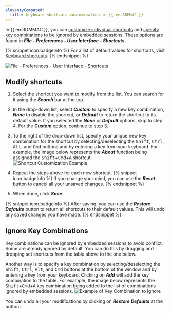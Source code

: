 ```yaml
---
eleventyComputed:
  title: Keyboard shortcuts customization in {{ en.RDMMAC }}
---
```

In {{ en.RDMMAC }}, you can <a href="#modify">customize individual shortcuts</a> and <a href="#ignore">specify key combinations to be ignored</a> by embedded sessions. These options are found in ***File – Preferences – User Interface – Shortcuts***.

{% snippet icon.badgeInfo %}
For a list of default values for shortcuts, visit [Keyboard shortcuts](/rdm/mac/support-resources/keyboard-shortcuts/).
{% endsnippet %}

![File - Preferences - User Interface - Shortcuts](https://cdnweb.devolutions.net/docs/en/kb/KB2102.png)

## Modify shortcuts
<a name="modify"></a>

1. Select the shortcut you want to modify from the list. You can search for it using the ***Search*** bar at the top.
1. In the drop-down list, select ***Custom*** to specify a new key combination, ***None*** to disable the shortcut, or ***Default*** to return the shortcut to its default value. If you selected the ***None*** or ***Default*** options, skip to step 4. For the ***Custom*** option, continue to step 3.
1. To the right of the drop-down list, specify your unique new key combination for the shortcut by selecting/deselecting the <kbd>Shift</kbd>, <kbd>Ctrl</kbd>, <kbd>Alt</kbd>, and <kbd>Cmd</kbd> buttons and by entering a key from your keyboard. For example, the image below represents the ***About*** function being assigned the <kbd>Shift</kbd>+<kbd>Cmd</kbd>+<kbd>A</kbd> shortcut.
![Shortcut Customization Example](https://cdnweb.devolutions.net/docs/en/kb/KB2094.png)
1. Repeat the steps above for each new shortcut.
{% snippet icon.badgeInfo %}
If you change your mind, you can use the ***Reset*** button to cancel all your unsaved changes.
{% endsnippet %}

5. When done, click ***Save***.

{% snippet icon.badgeInfo %}
After saving, you can use the ***Restore Defaults*** button to return all shortcuts to their default values. This will undo any saved changes you have made.
{% endsnippet %}

## Ignore Key Combinations
<a name="ignore"></a>

Key combinations can be ignored by embedded sessions to avoid conflict. Some are already ignored by default. You can do this by dragging and dropping set shortcuts from the table above to the one below.

Another way is to specify a key combination by selecting/deselecting the <kbd>Shift</kbd>, <kbd>Ctrl</kbd>, <kbd>Alt</kbd>, and <kbd>Cmd</kbd> buttons at the bottom of the window and by entering a key from your keyboard. Clicking on ***Add*** will add the key combination to the table. For example, the image below represents the <kbd>Shift</kbd>+<kbd>Cmd</kbd>+<kbd>A</kbd> key combination being added to the list of combinations ignored by embedded sessions.
![Example of Key Combination to Ignore](https://cdnweb.devolutions.net/docs/en/kb/KB2095.png)

You can undo all your modifications by clicking on ***Restore Defaults*** at the bottom.
